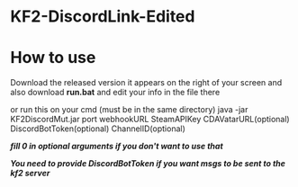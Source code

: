 # KF2-DiscordLink-Edited

# How to use

Download the released version it appears on the right of your screen
and also download **run.bat** and edit your info in the file there

or run this on your cmd (must be in the same directory)
java -jar KF2DiscordMut.jar port webhookURL SteamAPIKey CDAVatarURL(optional) DiscordBotToken(optional) ChannelID(optional)

***fill 0 in optional arguments if you don't want to use that***

***You need to provide DiscordBotToken if you want msgs to be sent to the kf2 server***
